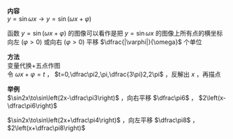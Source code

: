 **内容**  
$y=\sin\omega x\to y=\sin(\omega x+\varphi)$  
  
函数 $y=\sin(\omega x+\varphi)$ 的图像可以看作是把 $y=\sin\omega x$ 的图像上所有点的横坐标向左 $(\varphi>0)$ 或向右 $(\varphi>0)$ 平移 $\dfrac{|\varphi|}{\omega}$ 个单位  
  
**方法**  
变量代换+五点作图  
令 $\omega x+\varphi=t$ ， $t=0,\dfrac\pi2,\pi,\dfrac{3\pi}2,2\pi$ ，反解出 $x$ ，再描点  
  
**举例**  
$\sin2x\to\sin\left(2x-\dfrac\pi3\right)$ ，向右平移 $\dfrac\pi6$ ， $2\left(x-\dfrac\pi6\right)$  
  
$\sin2x\to\sin\left(2x+\dfrac\pi4\right)$ ，向左平移 $\dfrac\pi8$ ， $2\left(x+\dfrac\pi8\right)$  
